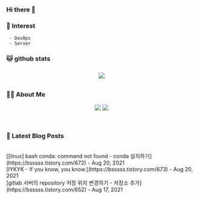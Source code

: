 
### Hi there 👋   

### 📖   Interest   
     - DevOps   
     - Server  

###  🐱 github stats  

<div id="main" align="center">
    <img src="https://github-readme-stats.vercel.app/api?username=qpyu66&hide=stars,contribs&count_private=true&show_icons=true"
        style="height: auto; margin-left: 20px; margin-right: 20px; padding: 10px;"/>
</div>

###  💁‍♀️ About Me  
<p align="center">
    <a href="https://bsssss.tistory.com/"><img src="https://img.shields.io/badge/Blog-FF5722?style=flat-square&logo=Blogger&logoColor=white"/></a>
    <a href="mailto:qpyu66@gmail.com"><img src="https://img.shields.io/badge/Gmail-d14836?style=flat-square&logo=Gmail&logoColor=white&link=qpyu66@gmail.com"/></a>
</p>

<br>

### 📕 Latest Blog Posts   
<br>
[[linux] bash conda: command not found - conda 설치하기](https://bsssss.tistory.com/672) - Aug 20, 2021<br>
[IYKYK -  If you know, you know.](https://bsssss.tistory.com/673) - Aug 20, 2021<br>
[gitlab 서버의 repository 저장 위치 변경하기 - 저장소 추가](https://bsssss.tistory.com/652) - Aug 17, 2021<br>
